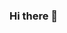 ### Hi there 👋

<!--
**Avberry/Avberry** is a ✨ _special_ ✨ repository because its `README.md` (this file) appears on your GitHub profile.

Here are some ideas to get you started:

- 🔭 I’m currently working on my computationnal chemistry project
- 🌱 I’m currently learning Computationnal chemistry as well as chemical engineering
- 💬 Ask me about Chemical engineering
- 📫 How to reach me:by mail 
- ⚡ Fun fact:I'm Nigerian and my favorite food is coconut rice
-->

